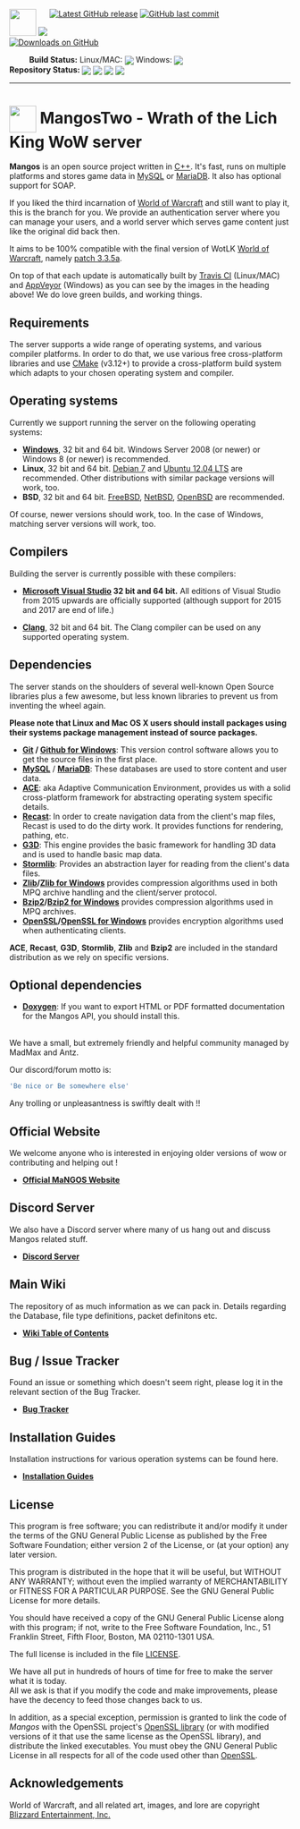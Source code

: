 [<img src='https://www.getmangos.eu/!assets_mangos/currentlogo.gif' width="48" border=0>][8]
[<img src='https://www.getmangos.eu/!assets_mangos/logo2.png' border=0>][3]
[<img alt="Latest GitHub release" src="https://img.shields.io/github/release/mangostwo/server.svg?style=flat-square" border=0 valign="top"/>][60]
[<img src="https://img.shields.io/github/last-commit/mangostwo/server.svg?style=flat-square&logo=github&logoColor=white"
alt="GitHub last commit" border=0 valign="top"/>][61]
[<img alt="Downloads on GitHub" src="https://img.shields.io/github/downloads/mangostwo/server/total.svg?style=flat-square" border=0 valign="top"/>][61]

&nbsp;&nbsp;&nbsp;&nbsp;&nbsp;&nbsp;&nbsp;&nbsp;&nbsp;<B>Build Status:</b>
 Linux/MAC: [<img src='https://github.com/mangostwo/server/actions/workflows/core_build.yml/badge.svg' border=0 valign="middle">][10]
 Windows: [<img src='https://ci.appveyor.com/api/projects/status/github/mangostwo/server?branch=master&svg=true' border=0 valign="middle">][11]
 <br><b>Repository Status:</b> 
[<img src='https://api.codacy.com/project/badge/Grade/3beb2a2614334f1fa62283cf2f6509d2' border=0 valign="middle"/>][12]
[<img src='https://www.codefactor.io/repository/github/mangostwo/server/badge' border=0 valign="middle"/>][13]
[<img src='https://img.shields.io/badge/PRs-welcome-brightgreen.svg?style=flat' border=0 valign="middle"/>][14]
[<img src='https://img.shields.io/discord/286167585270005763.svg' border=0 valign="middle"/>][9]

---

[<img src="https://www.getmangos.eu/!assets_mangos/Mangos2.png" width="48" valign="middle"/>][8]
 **MangosTwo - Wrath of the Lich King WoW server**
===

**Mangos** is an open source project written in [C++][7]. It's fast, runs on multiple
platforms and stores game data in [MySQL][40] or [MariaDB][41]. It also has 
optional support for SOAP.

If you liked the third incarnation of [World of Warcraft][2] and still want to play it,
this is the branch for you. We provide an authentication server where you can manage your users, 
and a world server which serves game content just like the original did back then.

It aims to be 100% compatible with the final version of WotLK [World of Warcraft][2],
namely [patch 3.3.5a][4].

On top of that each update is automatically built by [Travis CI][10] (Linux/MAC) and [AppVeyor][11] (Windows)
as you can see by the images in the heading above! We do love green builds, and working things.

Requirements
------------
The server supports a wide range of operating systems, and various compiler platforms.
In order to do that, we use various free cross-platform libraries and use [CMake][19] (v3.12+) to provide
a cross-platform build system which adapts to your chosen operating system and compiler.

Operating systems
-----------------
Currently we support running the server on the following operating systems:

* **[Windows][20]**, 32 bit and 64 bit. Windows Server 2008 (or newer) or Windows 8 (or newer) is recommended.
* **Linux**, 32 bit and 64 bit. [Debian 7][21] and [Ubuntu 12.04 LTS][22] are
  recommended. Other distributions with similar package versions will work, too.
* **BSD**, 32 bit and 64 bit. [FreeBSD][23], [NetBSD][24], [OpenBSD][25] are recommended.

Of course, newer versions should work, too. In the case of Windows, matching
server versions will work, too.

Compilers
---------
Building the server is currently possible with these compilers:

* **[Microsoft Visual Studio][31] 32 bit and 64 bit.** All editions of Visual Studio
from 2015 upwards are officially supported (although support for 2015 and 2017 are end of life.)

* **[Clang][33]**, 32 bit and 64 bit. The Clang compiler can be used on any
  supported operating system.

Dependencies
------------
The server stands on the shoulders of several well-known Open Source libraries plus
a few awesome, but less known libraries to prevent us from inventing the wheel again.

**Please note that Linux and Mac OS X users should install packages using
their systems package management instead of source packages.**

* **[Git][34] / [Github for Windows][35]**: This version control software allows you to get the source files in the first place.
* **[MySQL][40]** / **[MariaDB][41]**: These databases are used to store content and user data.
* **[ACE][43]**: aka Adaptive Communication Environment, provides us with a solid cross-platform framework for abstracting operating system specific details.
* **[Recast][44]**: In order to create navigation data from the client's map files, Recast is used to do the dirty work. It provides functions for rendering, pathing, etc.
* **[G3D][45]**: This engine provides the basic framework for handling 3D data and is used to handle basic map data.
* **[Stormlib][46]**: Provides an abstraction layer for reading from the client's data files.
* **[Zlib][53]/[Zlib for Windows][51]** provides compression algorithms used in both MPQ archive handling and the client/server protocol.
* **[Bzip2][54]/[Bzip2 for Windows][52]** provides compression algorithms used in MPQ archives.
* **[OpenSSL][48]/[OpenSSL for Windows][55]** provides encryption algorithms used when authenticating clients.

**ACE**, **Recast**, **G3D**, **Stormlib**, **Zlib** and **Bzip2** are included in the standard distribution as
we rely on specific versions.

Optional dependencies
---------------------

* **[Doxygen][49]**: If you want to export HTML or PDF formatted documentation for the Mangos API, you should install this.


<br>We have a small, but extremely friendly and helpful community managed by MadMax and Antz.


Our discord/forum motto is: 
```js
'Be nice or Be somewhere else'
```
Any trolling or unpleasantness is swiftly dealt with !!

**Official Website**
----

We welcome anyone who is interested in enjoying older versions of wow or contributing and helping out !

* [**Official MaNGOS Website**][3]  

**Discord Server**
----

We also have a Discord server where many of us hang out and discuss Mangos related stuff.

* [**Discord Server**][9]

**Main Wiki**
----

The repository of as much information as we can pack in. Details regarding the Database, file type definitions, packet definitons etc.

* [**Wiki Table of Contents**][15]


**Bug / Issue Tracker**
----

Found an issue or something which doesn't seem right, please log it in the relevant section of the Bug Tracker.

* [**Bug Tracker**][16]

**Installation Guides**
----

Installation instructions for various operation systems can be found here.

* [**Installation Guides**][17] 


License
-------
This program is free software; you can redistribute it and/or modify it under
the terms of the GNU General Public License as published by the Free Software
Foundation; either version 2 of the License, or (at your option) any later
version.

This program is distributed in the hope that it will be useful, but WITHOUT ANY
WARRANTY; without even the implied warranty of MERCHANTABILITY or FITNESS FOR A
PARTICULAR PURPOSE.  See the GNU General Public License for more details.

You should have received a copy of the GNU General Public License along with
this program; if not, write to the Free Software Foundation, Inc., 51 Franklin
Street, Fifth Floor, Boston, MA 02110-1301 USA.

The full license is included in the file [LICENSE](LICENSE).

We have all put in hundreds of hours of time for free to make the server what it
is today.
<br>All we ask is that if you modify the code and make improvements, please have
the decency to feed those changes back to us.

In addition, as a special exception, permission is granted to link the code of
*Mangos* with the OpenSSL project's [OpenSSL library][48] (or with modified
versions of it that use the same license as the OpenSSL library), and distribute
the linked executables. You must obey the GNU General Public License in all
respects for all of the code used other than [OpenSSL][48].

Acknowledgements
--------
World of Warcraft, and all related art, images, and lore are copyright [Blizzard Entertainment, Inc.][1]


[1]: http://blizzard.com/ "Blizzard Entertainment Inc. - We love you!"
[2]: https://worldofwarcraft.com/ "World of Warcraft"
[3]: https://www.getmangos.eu "Main MaNGOS Website"
[4]: http://www.wowpedia.org/Patch_3.3.5a "Wrath of the Lich King - Patch 3.3.5a release notes"
[7]: http://www.cppreference.com/ "C / C++ reference"
[8]: https://github.com/mangos/MaNGOS/blob/master/mangosFamily.md "The MaNGOS family of Icons"
[9]: https://discord.gg/fPxMjHS8xs "Our community hub on Discord"
[10]: https://github.com/mangostwo/server/actions/workflows/core_build.yml "Github Actions - Linux/MAC build status"
[11]: https://ci.appveyor.com/project/MaNGOS/server-l6b0u/history "AppVeyor Scan - Windows build status"
[12]: https://app.codacy.com/gh/mangostwo/server/dashboard "Codacy Code Status"
[13]: https://www.codefactor.io/repository/github/mangostwo/server "Codefactor Code Status"
[14]: http://makeapullrequest.com "Show PR's Welcome Icon"
[15]: http://getmangos.eu/wiki "Mangos Wiki"
[16]: https://www.getmangos.eu/bug-tracker/mangos-two/ "Mangos Online tracker"
[17]: https://www.getmangos.eu/wiki/documentation/installation-guides/ "Installation Guides"
[19]: http://www.cmake.org/ "CMake - Cross Platform Make"
[20]: http://windows.microsoft.com/ "Microsoft Windows"
[21]: http://www.debian.org/ "Debian - The Universal Operating System"
[22]: http://www.ubuntu.com/ "Ubuntu - The world's most popular free OS"
[23]: http://www.freebsd.org/ "FreeBSD - The Power To Serve"
[24]: http://www.netbsd.org/ "NetBSD - The NetBSD Project"
[25]: http://www.openbsd.org/ "OpenBSD - Free, functional and secure"
[31]: https://visualstudio.microsoft.com/vs/older-downloads/ "Visual Studio Downloads"
[33]: http://clang.llvm.org/ "clang - a C language family frontend for LLVM"
[34]: http://git-scm.com/ "Git - Distributed version control system"
[35]: http://windows.github.com/ "github - windows client"
[40]: https://dev.mysql.com/downloads/ "MySQL - The world's most popular open source database"
[41]: https://mariadb.org/download/ "MariaDB - An enhanced, drop-in replacement for MySQL"
[43]: http://www.dre.vanderbilt.edu/~schmidt/ACE.html "ACE - The ADAPTIVE Communication Environment"
[44]: http://github.com/memononen/recastnavigation "Recast - Navigation-mesh Toolset for Games"
[45]: http://sourceforge.net/projects/g3d/ "G3D - G3D Innovation Engine"
[46]: http://zezula.net/en/mpq/stormlib.html "Stormlib - A library for reading data from MPQ archives"
[48]: http://www.openssl.org/ "OpenSSL - The Open Source toolkit for SSL/TLS"
[49]: https://www.doxygen.nl/download.html "Doxygen - API documentation generator"
[51]: http://gnuwin32.sourceforge.net/packages/zlib.htm "Zlib for Windows"
[52]: http://gnuwin32.sourceforge.net/packages/bzip2.htm "Bzip2 for Windows"
[53]: http://www.zlib.net/ "Zlib"
[54]: http://www.bzip.org/ "Bzip2"
[55]: http://slproweb.com/products/Win32OpenSSL.html "OpenSSL for Windows"
[60]: https://github.com/mangostwo/server/releases/latest
[61]: https://github.com/mangostwo/server/releases
[62]: https://github.com/mangostwo/server/commits/master

